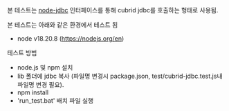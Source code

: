 본 테스트는 [node-jdbc](https://github.com/CraZySacX/node-jdbc) 인터페이스를 통해 cubrid jdbc를 호출하는 형태로 사용됨.

본 테스트는 아래와 같은 환경에서 테스트 됨
- node v18.20.8 (https://nodejs.org/en)

테스트 방법
- node.js 및 npm 설치
- lib 폴더에 jdbc 복사 (파일명 변경시 package.json, test/cubrid-jdbc.test.js내 파일명 변경 필요).
- npm install
- 'run_test.bat' 배치 파일 실행